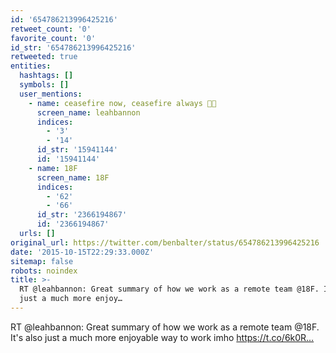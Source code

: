 ```yaml
---
id: '654786213996425216'
retweet_count: '0'
favorite_count: '0'
id_str: '654786213996425216'
retweeted: true
entities:
  hashtags: []
  symbols: []
  user_mentions:
    - name: ceasefire now, ceasefire always 🍞🌹
      screen_name: leahbannon
      indices:
        - '3'
        - '14'
      id_str: '15941144'
      id: '15941144'
    - name: 18F
      screen_name: 18F
      indices:
        - '62'
        - '66'
      id_str: '2366194867'
      id: '2366194867'
  urls: []
original_url: https://twitter.com/benbalter/status/654786213996425216
date: '2015-10-15T22:29:33.000Z'
sitemap: false
robots: noindex
title: >-
  RT @leahbannon: Great summary of how we work as a remote team @18F. It's also
  just a much more enjoy…
---
```


RT @leahbannon: Great summary of how we work as a remote team @18F. It's also just a much more enjoyable way to work imho https://t.co/6k0R…